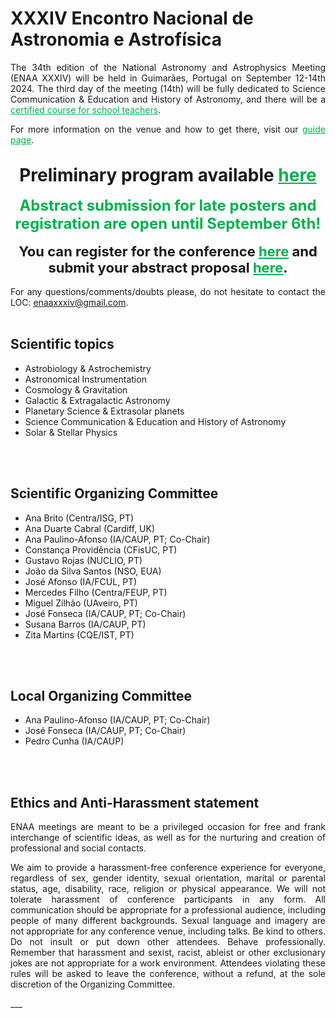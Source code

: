 # XXXIV Encontro Nacional de Astronomia e Astrofísica


<div style="text-align: justify">
The 34th edition of the National Astronomy and Astrophysics Meeting (ENAA XXXIV) will be held in Guimarães, Portugal on September 12-14th 2024. The third day of the meeting (14th) will be fully dedicated to Science Communication & Education and History of Astronomy, and there will be a <a href=training  style="color: #00b050"> certified course for school teachers</a>. 

For more information on the venue and how to get there, visit our <a href=guide  style="color: #00b050"> guide page</a>.
</div> <br>

<div style="text-align: center; font-size: 28px; font-weight: bold">
Preliminary program available <a href=program  style="color: #00b050"> here</a></div> 
<br>

<div style="text-align: center; font-size: 24px; font-weight: bold; color: #00b050">
Abstract submission for late posters and registration are open until September 6th!
</div> <br>

<div style="text-align: center; font-size: 22px; font-weight: bold">
You can register for the conference <a href=registration_gform  style="color: #00b050"> here</a> and submit your abstract proposal <a href=abstract_gform  style="color: #00b050"> here</a>.
</div><br> 

<!-- <div style="text-align: center; font-size: 24px; font-weight: bold">
Abstract submission is now over, look at some statistics <a href=abstract_stats  style="color: #00b050"> here</a>. <br> The preliminary program can be found <a href=program  style="color: #00b050"> here</a>.
</div> -->
<!-- <br>
<br> -->

<!-- <div style="text-align: center; font-size: 24px; font-weight: bold; color: crimson">
All posters are accepted. <br> They are all eligible for the best posters prize.
</div>
<br>
<br> -->

<!-- ## Format
<div style="text-align: justify">
Online meeting (Zoom) with Slack poster sessions. More details will be provided closer to the meeting.
</div><br> -->

<!-- ## Fee
<div style="text-align: justify">
The conference will have a registration fee of 10€ (with waivers for some participants), which should be payed by wire transfer to the following account:
<br>
<br>
<b>IBAN</b>: PT50 0035 0194 00003196330 71 <br>
<b>BIC/SWIFT</b>: CGDIPTPL
<br>
<br>
A proof of payment should be sent to to <a href="mailto:enaaxxxi@gmail.com">enaaxxxi@gmail.com</a>. Please include your name and institute in the e-mail if you are sending the proof with a different e-mail than what was used for the registration. For more information see the <a href=registration_gform style="color: steelblue; opacity: 1.00; font-size: larger; text-decoration: underline">registration</a> page.  </div>-->

<div style="text-align: justify">
For any questions/comments/doubts please, do not hesitate to contact the LOC: <a href="mailto:enaaxxxiv@gmail.com">enaaxxxiv@gmail.com</a>.
</div><br>

<!-- ## Awards 
<div style="text-align: justify">
The fees will be used to create awards to be given to the best posters and talks submitted to this conference.
</div><br> -->


## Scientific topics
- Astrobiology & Astrochemistry
- Astronomical Instrumentation
- Cosmology & Gravitation
- Galactic & Extragalactic Astronomy
- Planetary Science & Extrasolar planets
- Science Communication & Education and History of Astronomy
- Solar & Stellar Physics
<br>
<br>

## Scientific Organizing Committee
- Ana Brito (Centra/ISG, PT)
- Ana Duarte Cabral (Cardiff, UK)
- Ana Paulino-Afonso (IA/CAUP, PT; Co-Chair)
- Constança Providência (CFisUC, PT)
- Gustavo Rojas (NUCLIO, PT)
- João da Silva Santos (NSO, EUA)
- José Afonso (IA/FCUL, PT)
- Mercedes Filho (Centra/FEUP, PT)
- Miguel Zilhão (UAveiro, PT)
- José Fonseca (IA/CAUP, PT; Co-Chair)
- Susana Barros (IA/CAUP, PT)
- Zita Martins (CQE/IST, PT)
<br>
<br>

## Local Organizing Committee 
- Ana Paulino-Afonso (IA/CAUP, PT; Co-Chair)
- José Fonseca (IA/CAUP, PT; Co-Chair)
- Pedro Cunha (IA/CAUP)
<br>
<br>

## Ethics and Anti-Harassment statement
<div style="text-align: justify">
ENAA meetings are meant to be a privileged occasion for free and frank interchange of scientific ideas, as well as for the nurturing and creation of professional and social contacts. 

We aim to provide a harassment-free conference experience for everyone, regardless of sex, gender identity, sexual orientation, marital or parental status, age, disability, race, religion or physical appearance. We will not tolerate harassment of conference participants in any form. All communication should be appropriate for a professional audience, including people of many different backgrounds. Sexual language and imagery are not appropriate for any conference venue, including talks. Be kind to others. Do not insult or put down other attendees. Behave professionally. Remember that harassment and sexist, racist, ableist or other exclusionary jokes are not appropriate for a work environment. Attendees violating these rules will be asked to leave the conference, without a refund, at the sole discretion of the Organizing Committee.
</div>
___
